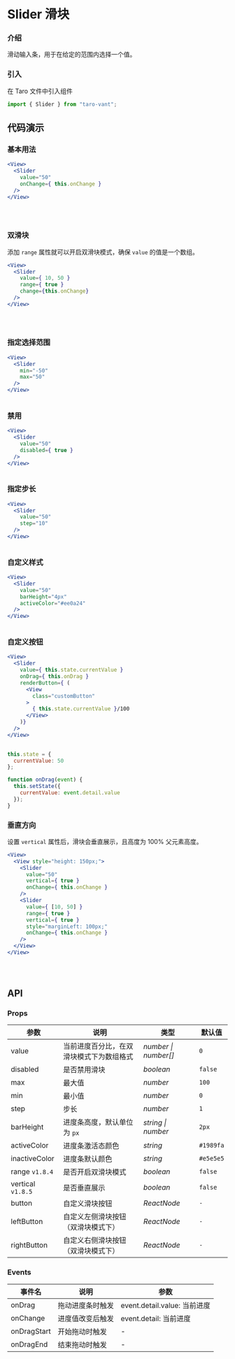 # Slider 滑块

### 介绍

滑动输入条，用于在给定的范围内选择一个值。

### 引入

在 Taro 文件中引入组件

```js
import { Slider } from "taro-vant"; 
```

## 代码演示

### 基本用法

```jsx
<View>
  <Slider
    value="50"
    onChange={ this.onChange }
  />
</View>
 
```

```js
 
```

### 双滑块

添加 `range` 属性就可以开启双滑块模式，确保 `value` 的值是一个数组。

```jsx
<View>
  <Slider
    value={ 10, 50 }
    range={ true }
    change={this.onChange}
  />
</View>
 
```

```js
 
```

### 指定选择范围

```jsx
<View>
  <Slider
    min="-50"
    max="50"
  />
</View>
 
```

### 禁用

```jsx
<View>
  <Slider
    value="50"
    disabled={ true }
  />
</View>
 
```

### 指定步长

```jsx
<View>
  <Slider
    value="50"
    step="10"
  />
</View>
 
```

### 自定义样式

```jsx
<View>
  <Slider
    value="50"
    barHeight="4px"
    activeColor="#ee0a24"
  />
</View>
 
```

### 自定义按钮

```jsx
<View>
  <Slider
    value={ this.state.currentValue }
    onDrag={ this.onDrag }
    renderButton={ (
      <View
        class="customButton"
      >
        { this.state.currentValue }/100
      </View>
    )}
  />
</View>
 
```

```js
this.state = {
  currentValue: 50
};

function onDrag(event) {
  this.setState({
    currentValue: event.detail.value
  });
} 
```

### 垂直方向

设置 `vertical` 属性后，滑块会垂直展示，且高度为 100% 父元素高度。

```jsx
<View>
  <View style="height: 150px;">
    <Slider
      value="50"
      vertical={ true }
      onChange={ this.onChange }
    />
    <Slider
      value={ [10, 50] }
      range={ true }
      vertical={ true }
      style="marginLeft: 100px;"
      onChange={ this.onChange }
    />
  </View>
</View>
 
```

```js
 
```

## API

### Props

|  参数  | 说明 | 类型 | 默认值 |
| --- | --- | --- | --- |
|  value  | 当前进度百分比，在双滑块模式下为数组格式 | _number \| number[]_ | `0` |
|  disabled  | 是否禁用滑块 | _boolean_ | `false` |
|  max  | 最大值 | _number_ | `100` |
|  min  | 最小值 | _number_ | `0` |
|  step  | 步长 | _number_ | `1` |
|  barHeight  | 进度条高度，默认单位为 `px` | _string \| number_ | `2px` |
|  activeColor  | 进度条激活态颜色 | _string_ | `#1989fa` |
|  inactiveColor  | 进度条默认颜色 | _string_ | `#e5e5e5` |
|  range `v1.8.4`  | 是否开启双滑块模式 | _boolean_ | `false` |
|  vertical `v1.8.5`  | 是否垂直展示 | _boolean_ | `false` |
|  button   | 自定义滑块按钮 | _ReactNode_ | `-` |
|  leftButton | 自定义左侧滑块按钮（双滑块模式下） | _ReactNode_ | `-` |
|  rightButton | 自定义右侧滑块按钮 （双滑块模式下） | _ReactNode_ | `-` |
### Events

|  事件名           | 说明             | 参数                         |
| --------------- | ---------------- | ---------------------------- |
|  onDrag        | 拖动进度条时触发 | event.detail.value: 当前进度 |
|  onChange      | 进度值改变后触发 | event.detail: 当前进度       |
|  onDragStart  | 开始拖动时触发   | -                            |
|  onDragEnd    | 结束拖动时触发   | -                            |
